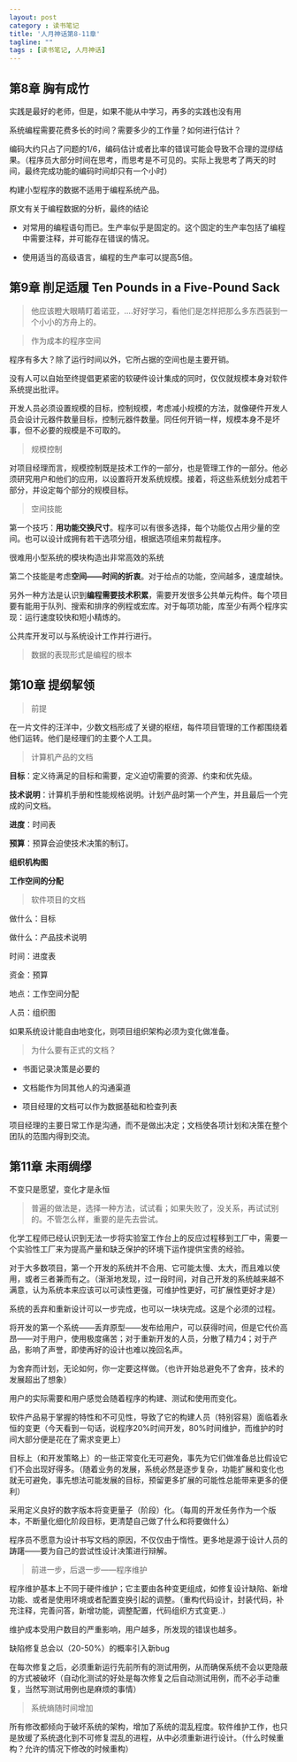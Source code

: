```yaml
---
layout: post
category : 读书笔记
title: '人月神话第8-11章'
tagline: ""
tags : [读书笔记, 人月神话]
---
```


## 第8章 胸有成竹

<div class="alert alert-info" role="alert">实践是最好的老师，但是，如果不能从中学习，再多的实践也没有用
</div>

系统编程需要花费多长的时间？需要多少的工作量？如何进行估计？

编码大约只占了问题的1/6，编码估计或者比率的错误可能会导致不合理的混缪结果。（程序员大部分时间在思考，而思考是不可见的。实际上我思考了两天的时间，最终完成功能的编码时间却只有一个小时）

构建小型程序的数据不适用于编程系统产品。

<!--break-->

原文有关于编程数据的分析，最终的结论

- 对常用的编程语句而已。生产率似乎是固定的。这个固定的生产率包括了编程中需要注释，并可能存在错误的情况。

- 使用适当的高级语言，编程的生产率可以提高5倍。

## 第9章 削足适履 Ten Pounds in a Five-Pound Sack

> 他应该瞪大眼睛盯着诺亚，....好好学习，看他们是怎样把那么多东西装到一个小小的方舟上的。

> 作为成本的程序空间

程序有多大？除了运行时间以外，它所占据的空间也是主要开销。

没有人可以自始至终提倡更紧密的软硬件设计集成的同时，仅仅就规模本身对软件系统提出批评。

开发人员必须设置规模的目标，控制规模，考虑减小规模的方法，就像硬件开发人员会设计元器件数量目标，控制元器件数量。同任何开销一样，规模本身不是坏事，但不必要的规模是不可取的。

> 规模控制

对项目经理而言，规模控制既是技术工作的一部分，也是管理工作的一部分。他必须研究用户和他们的应用，以设置将开发系统规模。接着，将这些系统划分成若干部分，并设定每个部分的规模目标。

> 空间技能

第一个技巧：**用功能交换尺寸**。程序可以有很多选择，每个功能仅占用少量的空间。也可以设计成拥有若干选项分组，根据选项组来剪裁程序。

很难用小型系统的模块构造出非常高效的系统

第二个技能是考虑**空间——时间的折衷**。对于给点的功能，空间越多，速度越快。

另外一种方法是认识到**编程需要技术积累**，需要开发很多公共单元构件。每个项目要有能用于队列、搜索和排序的例程或宏库。对于每项功能，库至少有两个程序实现：运行速度较快和短小精炼的。

公共库开发可以与系统设计工作并行进行。

> 数据的表现形式是编程的根本

## 第10章 提纲挈领

> 前提

在一片文件的汪洋中，少数文档形成了关键的枢纽，每件项目管理的工作都围绕着他们运转。他们是经理们的主要个人工具。

> 计算机产品的文档

**目标**：定义待满足的目标和需要，定义迫切需要的资源、约束和优先级。

**技术说明**：计算机手册和性能规格说明。计划产品时第一个产生，并且最后一个完成的问文档。

**进度**：时间表

**预算**：预算会迫使技术决策的制订。

**组织机构图**

**工作空间的分配**

> 软件项目的文档

做什么：目标

做什么：产品技术说明

时间：进度表

资金：预算

地点：工作空间分配

人员：组织图

如果系统设计能自由地变化，则项目组织架构必须为变化做准备。

> 为什么要有正式的文档？

- 书面记录决策是必要的

- 文档能作为同其他人的沟通渠道

- 项目经理的文档可以作为数据基础和检查列表

项目经理的主要日常工作是沟通，而不是做出决定；文档使各项计划和决策在整个团队的范围内得到交流。

## 第11章 未雨绸缪

<div class="alert alert-success" role="alert">
	不变只是愿望，变化才是永恒
</div>

> 普遍的做法是，选择一种方法，试试看；如果失败了，没关系，再试试别的。不管怎么样，重要的是先去尝试。

化学工程师已经认识到无法一步将实验室工作台上的反应过程移到工厂中，需要一个实验性工厂来为提高产量和缺乏保护的环境下运作提供宝贵的经验。

对于大多数项目，第一个开发的系统并不合用、它可能太慢、太大，而且难以使用，或者三者兼而有之。（渐渐地发现，过一段时间，对自己开发的系统越来越不满意，认为系统本来应该可以可读性更强，可维护性更好，可扩展性更好才是）

系统的丢弃和重新设计可以一步完成，也可以一块块完成。这是个必须的过程。

将开发的第一个系统——丢弃原型——发布给用户，可以获得时间，但是它代价高昂——对于用户，使用极度痛苦；对于重新开发的人员，分散了精力4；对于产品，影响了声誉，即使再好的设计也难以挽回名声。

为舍弃而计划，无论如何，你一定要这样做。（也许开始总避免不了舍弃，技术的发展超出了想象）

用户的实际需要和用户感觉会随着程序的构建、测试和使用而变化。

软件产品易于掌握的特性和不可见性，导致了它的构建人员（特别容易）面临着永恒的变更（今天看到一句话，说程序20%时间开发，80%时间维护，而维护的时间大部分便是花在了需求变更上）

目标上（和开发策略上）的一些正常变化无可避免，事先为它们做准备总比假设它们不会出现好得多。（随着业务的发展，系统必然是逐步复杂，功能扩展和变化也就无可避免，事先想法可能发展的目标，预留更多扩展的可能性总能带来更多的便利）

采用定义良好的数字版本将变更量子（阶段）化。（每周的开发任务作为一个版本，不断量化细化阶段目标，更清楚自己做了什么和将要做什么） 

程序员不愿意为设计书写文档的原因，不仅仅由于惰性。更多地是源于设计人员的踌躇——要为自己的尝试性设计决策进行辩解。

> 前进一步，后退一步——程序维护

程序维护基本上不同于硬件维护；它主要由各种变更组成，如修复设计缺陷、新增功能、或者是使用环境或者配置变换引起的调整。（重构代码设计，封装代码，补充注释，完善问答，新增功能，调整配置，代码组织方式变更..）

维护成本受用户数目的严重影响，用户越多，所发现的错误也越多。

缺陷修复总会以（20-50%）的概率引入新bug

在每次修复之后，必须重新运行先前所有的测试用例，从而确保系统不会以更隐蔽的方式被破坏（自动化测试的好处是每次修复之后自动测试用例，而不必手动重复，当然写测试用例也是麻烦的事情）

> 系统熵随时间增加

所有修改都倾向于破坏系统的架构，增加了系统的混乱程度。软件维护工作，也只是放缓了系统退化到不可修复混乱的进程，从中必须重新进行设计。（什么时候重构？允许的情况下修改的时候重构）














